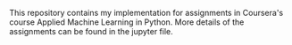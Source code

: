 This repository contains my implementation for assignments in Coursera's course Applied Machine Learning in Python. More details of the assignments can be found in the jupyter file.

